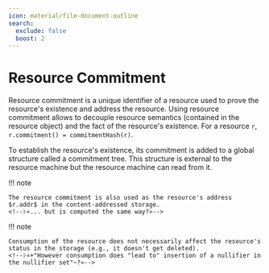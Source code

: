 ```yaml
---
icon: material/file-document-outline
search:
  exclude: false
  boost: 2
---
```


# Resource Commitment

Resource commitment is a unique identifier of a resource used to prove the resource's existence and address the resource. Using resource commitment allows to decouple resource semantics (contained in the resource object) and the fact of the resource's existence. For a resource `r`, `r.commitment() = commitmentHash(r)`.
<!--ᚦ«@ "prove the resource's existence": that is not a proof as in proving systems, right?
    I would go as far as the usage of the word _prove_ is confusing.
»-->
<!--ᚦ«r.commitment() = commitmentHash(r) could be mentioned in page that's up» -->

To establish the resource's existence, its commitment is added to a global structure called a commitment tree. This structure is external to the resource machine but the resource machine can read from it.

<!--ᚦ«@"commitment tree" rather, more generally, a cryptography accumulator, right?»-->
<!--ᚦ«put (wiki)links»-->

!!! note

    The resource commitment is also used as the resource's address $r.addr$ in the content-addressed storage.
    <!--ᚦ«... but is computed the same way?»-->

!!! note

    Consumption of the resource does not necessarily affect the resource's status in the storage (e.g., it doesn't get deleted).
    <!--ᚦ«+"However consumption does "lead to" insertion of a nullifier in the nullifier set"~?»-->
